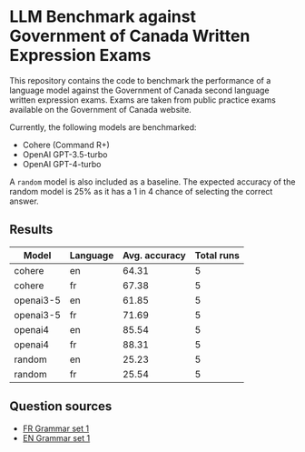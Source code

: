 # LLM Benchmark against Government of Canada Written Expression Exams

This repository contains the code to benchmark the performance of a language model against the Government of Canada second language written expression exams. Exams are taken from public practice exams available on the Government of Canada website.

Currently, the following models are benchmarked:

- Cohere (Command R+)
- OpenAI GPT-3.5-turbo
- OpenAI GPT-4-turbo

A `random` model is also included as a baseline. The expected accuracy of the random model is 25% as it has a 1 in 4 chance of selecting the correct answer.

## Results

|Model|Language|Avg. accuracy|Total runs|
|---|---|---|---|
|cohere|en|64.31|5|
|cohere|fr|67.38|5|
|openai3-5|en|61.85|5|
|openai3-5|fr|71.69|5|
|openai4|en|85.54|5|
|openai4|fr|88.31|5|
|random|en|25.23|5|
|random|fr|25.54|5|

## Question sources

- [FR Grammar set 1](https://publications.gc.ca/site/fra/9.801016/publication.html)
- [EN Grammar set 1](https://publications.gc.ca/site/eng/9.801031/publication.html)